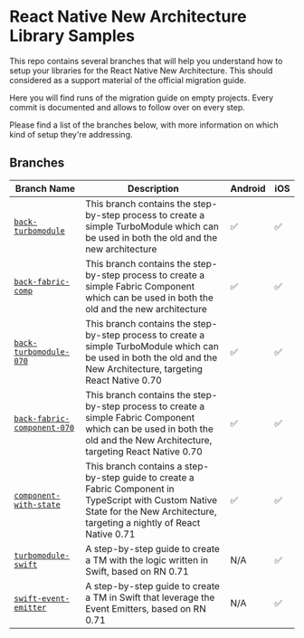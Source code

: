 # React Native New Architecture Library Samples

This repo contains several branches that will help you understand how to setup your libraries for the React Native New Architecture. This should considered as a support material of the official migration guide.

Here you will find runs of the migration guide on empty projects. Every commit is documented and allows to follow over on every step.

Please find a list of the branches below, with more information on which kind of setup they're addressing.

## Branches

| Branch Name | Description | Android | iOS |
| ----------- | ----------- | ------- | --- |
| [`back-turbomodule`](https://github.com/friederbluemle/rn-new-architecture-libraries/tree/back-turbomodule) | This branch contains the step-by-step process to create a simple TurboModule which can be used in both the old and the new architecture | ✅ | ✅ |
| [`back-fabric-comp`](https://github.com/friederbluemle/rn-new-architecture-libraries/tree/back-fabric-comp) | This branch contains the step-by-step process to create a simple Fabric Component which can be used in both the old and the new architecture | ✅ | ✅ |
| [`back-turbomodule-070`](https://github.com/friederbluemle/rn-new-architecture-libraries/tree/back-turbomodule-070) | This branch contains the step-by-step process to create a simple TurboModule which can be used in both the old and the New Architecture, targeting React Native 0.70 | ✅ | ✅ |
| [`back-fabric-component-070`](https://github.com/friederbluemle/rn-new-architecture-libraries/tree/back-fabric-component-070) | This branch contains the step-by-step process to create a simple Fabric Component which can be used in both the old and the New Architecture, targeting React Native 0.70 | ✅ | ✅ |
| [`component-with-state`](https://github.com/friederbluemle/rn-new-architecture-libraries/tree/component-with-state) | This branch contains a step-by-step guide to create a Fabric Component in TypeScript with Custom Native State for the New Architecture, targeting a nightly of React Native 0.71 | ✅ | ✅ |
| [`turbomodule-swift`](https://github.com/friederbluemle/rn-new-architecture-libraries/tree/turbomodule-swift) | A step-by-step guide to create a TM with the logic written in Swift, based on RN 0.71 | N/A | ✅ | 
| [`swift-event-emitter`](https://github.com/friederbluemle/rn-new-architecture-libraries/tree/swift-event-emitter) | A step-by-step guide to create a TM in Swift that leverage the Event Emitters, based on RN 0.71 | N/A | ✅ |
